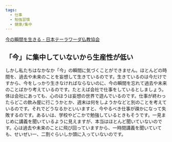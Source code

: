 ```yaml
---
tags:
  - 仕事
  - 勉強習慣
  - 健康/集中
---
```

[今の瞬間を生きる - 日本テーラワーダ仏教協会](https://j-theravada.com/dhamma/kougi/kougi-124/)

## 「今」に集中していないから生産性が低い

しかし私たちはなかなか「今」の瞬間に気づくことができません。ほとんどの時間を、過去や未来のことを妄想して生きているのです。生きているのは今だけですから、今をしっかり生きなければならないのに、今の瞬間を忘れて過去や未来のことばかり考えているのです。たとえば会社で仕事をしているとしましょう。体は会社にあっても、心のほうは妄想の世界で遊んでいるのです。仕事が終わったらどこの飲み屋に行こうかとか、週末は何をしようかなどと別のことを考えているのです。それでどうなるかといいますと、今やるべき仕事が疎かになって失敗するのです。あるいは、学校やどこかで勉強しているときもそうです。一見まじめに講義を聞いているように見えますが、本当はほとんど聞いていないのです。心は過去や未来のことに飛び回っていますから、一時間講義を聞いていても、せいぜい一、二割ぐらいしか頭に入っていないのです。

